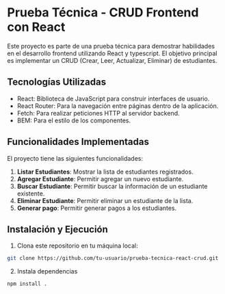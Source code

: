 # Prueba Técnica - CRUD Frontend con React

Este proyecto es parte de una prueba técnica para demostrar habilidades en el desarrollo frontend utilizando React y typescript. El objetivo principal es implementar un CRUD (Crear, Leer, Actualizar, Eliminar) de estudiantes.

## Tecnologías Utilizadas

- React: Biblioteca de JavaScript para construir interfaces de usuario.
- React Router: Para la navegación entre páginas dentro de la aplicación.
- Fetch: Para realizar peticiones HTTP al servidor backend.
- BEM: Para el estilo de los componentes.

## Funcionalidades Implementadas

El proyecto tiene las siguientes funcionalidades:

1. **Listar Estudiantes**: Mostrar la lista de estudiantes registrados.
2. **Agregar Estudiante**: Permitir agregar un nuevo estudiante.
3. **Buscar Estudiante**: Permitir buscar la información de un estudiante existente.
4. **Eliminar Estudiante**: Permitir eliminar un estudiante de la lista.
5. **Generar pago**: Permitir generar pagos a los estudiantes.

## Instalación y Ejecución

1. Clona este repositorio en tu máquina local:

```bash
git clone https://github.com/tu-usuario/prueba-tecnica-react-crud.git
```

2. Instala dependencias

```bash
npm install .
```
